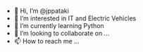 - 👋 Hi, I’m @jppataki
- 👀 I’m interested in IT and Electric Vehicles
- 🌱 I’m currently learning Python
- 💞️ I’m looking to collaborate on ...
- 📫 How to reach me ...

<!---
jppataki/jppataki is a ✨ special ✨ repository because its `README.md` (this file) appears on your GitHub profile.
You can click the Preview link to take a look at your changes.
--->
